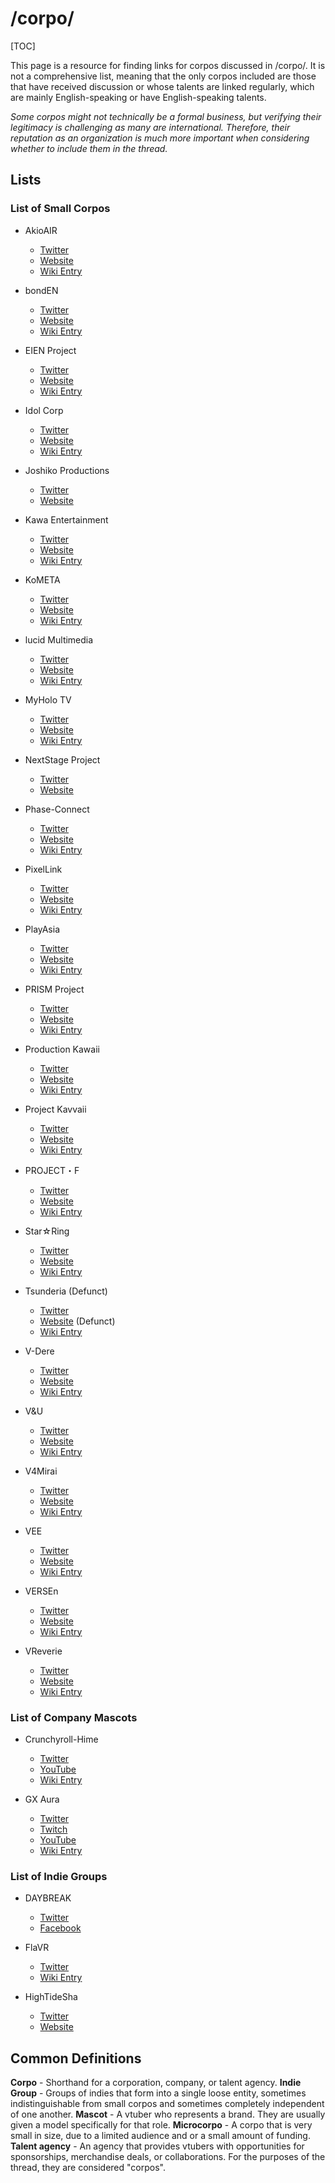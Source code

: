# /corpo/

[TOC]

This page is a resource for finding links for corpos discussed in /corpo/. It is not a comprehensive list, meaning that the only corpos included are those that have received discussion or whose talents are linked regularly, which are mainly English-speaking or have English-speaking talents.

*Some corpos might not technically be a formal business, but verifying their legitimacy is challenging as many are international. Therefore, their reputation as an organization is much more important when considering whether to include them in the thread.*

## Lists

### List of Small Corpos

- AkioAIR
	- [Twitter](https://twitter.com/Akio_AIR)
	- [Website](https://akioair.com/)
	- [Wiki Entry](https://virtualyoutuber.fandom.com/wiki/Akio_AIR)

- bondEN
	- [Twitter](https://twitter.com/bondliver_en)
	- [Website](https://bond-live.com/en/)
	- [Wiki Entry](https://virtualyoutuber.fandom.com/wiki/Bond_EN)

- EIEN Project
	- [Twitter](https://twitter.com/EIENproj)
	- [Website](http://eien-project.com/)
	- [Wiki Entry](https://virtualyoutuber.fandom.com/wiki/EIEN_Project)

- Idol Corp
	- [Twitter](https://twitter.com/idol_corp)
	- [Website](https://idol-company.com/)
	- [Wiki Entry](https://virtualyoutuber.fandom.com/wiki/Idol_Corp)

- Joshiko Productions
	- [Twitter](https://twitter.com/JoshikoPro)
	- [Website](https://joshiko.pro/)

- Kawa Entertainment
	- [Twitter](https://twitter.com/kawa_entertain)
	- [Website](https://kawaentertainment.com/)
	- [Wiki Entry](https://virtualyoutuber.fandom.com/wiki/Kawa_Entertainment)

- KoMETA
	- [Twitter](https://twitter.com/KometaLive)
	- [Website](https://www.kometa.ph/)
	- [Wiki Entry](https://virtualyoutuber.fandom.com/wiki/KoMETA)

- lucid Multimedia
	- [Twitter](https://twitter.com/welcometolucid)
	- [Website](https://www.welcometolucid.com/)
	- [Wiki Entry](https://virtualyoutuber.fandom.com/wiki/Lucid_Multimedia)

- MyHolo TV
	- [Twitter](https://twitter.com/myholotv)
	- [Website](https://www.myholotv.com/)
	- [Wiki Entry](https://virtualyoutuber.fandom.com/wiki/MyHolo_TV)

- NextStage Project
	- [Twitter](https://twitter.com/NexStageProject)
	- [Website](https://www.nexstageproject.com/)

- Phase-Connect
	- [Twitter](https://twitter.com/PhaseConnect)
	- [Website](https://phase-connect.com/)
	- [Wiki Entry](https://virtualyoutuber.fandom.com/wiki/Phase-Connect)

- PixelLink
	- [Twitter](https://twitter.com/PixelLinkEN)
	- [Website](https://www.pixel-link.com/)
	- [Wiki Entry](https://virtualyoutuber.fandom.com/wiki/PixelLink)

- PlayAsia
	- [Twitter](https://twitter.com/playasia)
	- [Website](http://play-asia.com/)
	- [Wiki Entry](https://en.wikipedia.org/wiki/Play-Asia)

- PRISM Project
	- [Twitter](https://twitter.com/PRISMproj)
	- [Website](https://www.prismproject.jp/)
	- [Wiki Entry](https://virtualyoutuber.fandom.com/wiki/PRISM_Project)

- Production Kawaii
	- [Twitter](https://twitter.com/Prodkawaii)
	- [Website](https://www.productionkawaii.com/)
	- [Wiki Entry](https://virtualyoutuber.fandom.com/wiki/Production_kawaii)

- Project Kavvaii
	- [Twitter](https://twitter.com/projectkavvaii)
	- [Website](https://www.airasia.com/projectkavvaii)
	- [Wiki Entry](https://virtualyoutuber.fandom.com/wiki/Project_Kavvaii)

- PROJECT・F
	- [Twitter](https://twitter.com/vprojectf)
	- [Website](https://vproject-f.com/)
	- [Wiki Entry](https://virtualyoutuber.fandom.com/wiki/Project_F)

- Star☆Ring
	- [Twitter](https://twitter.com/StarRing_Vpro)
	- [Website](https://www.starring.co.jp/)
	- [Wiki Entry](https://virtualyoutuber.fandom.com/wiki/Star%E2%98%86Ring)

- Tsunderia (Defunct)
	- [Twitter](https://twitter.com/tsunderia_us)
	- [Website](http://tsunderia.com/) (Defunct)
	- [Wiki Entry](https://virtualyoutuber.fandom.com/wiki/Tsunderia)

- V-Dere
	- [Twitter](https://twitter.com/VirtualDere)
	- [Website](https://v-dere.moe/)
	- [Wiki Entry](https://virtualyoutuber.fandom.com/wiki/V-Dere)

- V&U
	- [Twitter](https://twitter.com/VNUofficial)
	- [Website](https://vnuentertain.com/)
	- [Wiki Entry](https://virtualyoutuber.fandom.com/wiki/V%26U)

- V4Mirai
	- [Twitter](https://twitter.com/V4Mirai)
	- [Website](https://v4mirai.com/)
	- [Wiki Entry](https://virtualyoutuber.fandom.com/wiki/Brave_Group)

- VEE
	- [Twitter](https://twitter.com/_vee_official_)
	- [Website](https://vee-official.jp/)
	- [Wiki Entry](https://virtualyoutuber.fandom.com/wiki/VEE)

- VERSEn
	- [Twitter](https://twitter.com/verse_n_project)
	- [Website](https://verse-n.com/en/)
	- [Wiki Entry](https://virtualyoutuber.fandom.com/wiki/VERSE%E2%81%BF)

- VReverie
	- [Twitter](https://twitter.com/VReverieLive)
	- [Website](https://v-reverie.com/)
	- [Wiki Entry](https://virtualyoutuber.fandom.com/wiki/VReverie)

### List of Company Mascots

- Crunchyroll-Hime
	- [Twitter](https://twitter.com/HimeVT)
	- [YouTube](https://youtube.com/channel/UCWRgyZ7sllnMwli-9IeouTQ)
	- [Wiki Entry](https://virtualyoutuber.fandom.com/wiki/Crunchyroll-Hime)

- GX Aura
	- [Twitter](https://twitter.com/GXAuraOfficial)
	- [Twitch](https://twitch.tv/GX_Aura)
	- [YouTube](https://www.youtube.com/channel/UCiS8bmdvcPfDbT5dqmxz_ew)
	- [Wiki Entry](https://virtualyoutuber.fandom.com/wiki/GX_Aura)

### List of Indie Groups

- DAYBREAK
	- [Twitter](https://twitter.com/DAYBREAK_twt)
	- [Facebook](https://www.facebook.com/officialdaybreak/)

- FlaVR
	- [Twitter](https://twitter.com/Kuro_Company)
	- [Wiki Entry](https://virtualyoutuber.fandom.com/wiki/FlaVR)

- HighTideSha
	- [Twitter](https://twitter.com/hightidesha)
	- [Website](https://www.tetrapodsha.com/hightidesha)

## Common Definitions

**Corpo** - Shorthand for a corporation, company, or talent agency.
**Indie Group** - Groups of indies that form into a single loose entity, sometimes indistinguishable from small corpos and sometimes completely independent of one another.
**Mascot** - A vtuber who represents a brand. They are usually given a model specifically for that role.
**Microcorpo** - A corpo that is very small in size, due to a limited audience and or a small amount of funding.
**Talent agency** - An agency that provides vtubers with opportunities for sponsorships, merchandise deals, or collaborations. For the purposes of the thread, they are considered "corpos".